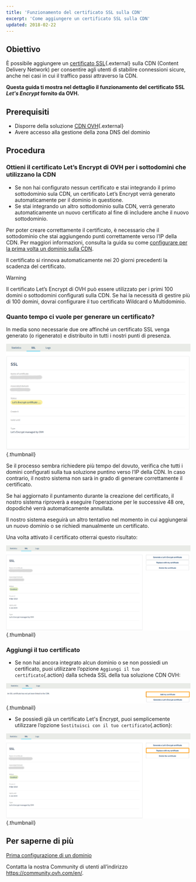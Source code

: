 ```yaml
---
title: 'Funzionamento del certificato SSL sulla CDN'
excerpt: 'Come aggiungere un certificato SSL sulla CDN'
updated: 2018-02-22
---
```


## Obiettivo

È possibile aggiungere un [certificato SSL](https://www.ovhcloud.com/it/web-hosting/options/ssl/){.external} sulla CDN (Content Delivery Network) per consentire agli utenti di stabilire connessioni sicure, anche nei casi in cui il traffico passi attraverso la CDN.

**Questa guida ti mostra nel dettaglio il funzionamento del certificato SSL <i>Let's Encrypt</i> fornito da OVH.**

## Prerequisiti

- Disporre della soluzione [CDN OVH](https://www.ovh.it/cdn/){.external}
- Avere accesso alla gestione della zona DNS del dominio

## Procedura

### Ottieni il certificato Let’s Encrypt di OVH per i sottodomini che utilizzano la CDN

- Se non hai configurato nessun certificato e stai integrando il primo sottodominio sula CDN, un certificato Let’s Encrypt verrà generato automaticamente per il dominio in questione.
- Se stai integrando un altro sottodominio sulla CDN, verrà generato automaticamente un nuovo certificato al fine di includere anche il nuovo sottodominio.

Per poter creare correttamente il certificato, è necessario che il sottodominio che stai aggiungendo punti correttamente verso l’IP della CDN. Per maggiori informazioni, consulta la guida su come [configurare per la prima volta un dominio sulla CDN](/pages/network/content_delivery_network_infrastructure/first_domain_name_configuration).

Il certificato si rinnova automaticamente nei 20 giorni precedenti la scadenza del certificato.

> [!warning]
>
> Il certificato Let’s Encrypt di OVH può essere utilizzato per i primi 100 domini o sottodomini configurati sulla CDN. Se hai la necessità di gestire più di 100 domini, dovrai configurare il tuo certificato Wildcard o Multidominio.
>

### Quanto tempo ci vuole per generare un certificato?

In media sono necessarie due ore affinché un certificato SSL venga generato (o rigenerato) e distribuito in tutti i nostri punti di presenza.

![Certificato SSL in corso](images/ssl_in_progress.png){.thumbnail}

Se il processo sembra richiedere più tempo del dovuto, verifica che tutti i domini configurati sulla tua soluzione puntino verso l’IP della CDN. In caso contrario, il nostro sistema non sarà in grado di generare correttamente il certificato.

Se hai aggiornato il puntamento durante la creazione del certificato, il nostro sistema riproverà a eseguire l’operazione per le successive 48 ore, dopodiché verrà automaticamente annullata.

Il nostro sistema eseguirà un altro tentativo nel momento in cui aggiungerai un nuovo dominio o se richiedi manualmente un certificato.

Una volta attivato il certificato otterrai questo risultato:

![SSL confermato](images/ssl_validated.png){.thumbnail}

### Aggiungi il tuo certificato

- Se non hai ancora integrato alcun dominio o se non possiedi un certificato, puoi utilizzare l’opzione `Aggiungi il tuo certificato`{.action} dalla scheda SSL della tua soluzione CDN OVH:

![Aggiungi un certificato SSL](images/add_ssl.png){.thumbnail}

- Se possiedi già un certificato Let's Encrypt, puoi semplicemente utilizzare l’opzione `Sostituisci con il tuo certificato`{.action}:

![Modifica un certificato SSL](images/change_ssl.png){.thumbnail}

## Per saperne di più

[Prima configurazione di un dominio](/pages/network/content_delivery_network_infrastructure/first_domain_name_configuration)

Contatta la nostra Community di utenti all’indirizzo <https://community.ovh.com/en/>.